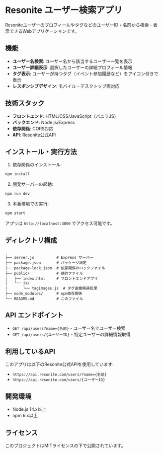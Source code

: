 # Resonite ユーザー検索アプリ

ResoniteユーザーのプロフィールやタグなどのユーザーID・名前から検索・表示できるWebアプリケーションです。

## 機能

- **ユーザー名検索**: ユーザー名から該当するユーザー一覧を表示
- **ユーザー詳細表示**: 選択したユーザーの詳細プロフィール情報
- **タグ表示**: ユーザーが持つタグ（イベント参加履歴など）をアイコン付きで表示
- **レスポンシブデザイン**: モバイル・デスクトップ両対応

## 技術スタック

- **フロントエンド**: HTML/CSS/JavaScript（バニラJS）
- **バックエンド**: Node.js/Express
- **依存関係**: CORS対応
- **API**: Resonite公式API

## インストール・実行方法

1. 依存関係のインストール:
```bash
npm install
```

2. 開発サーバーの起動:
```bash
npm run dev
```

3. 本番環境での実行:
```bash
npm start
```

アプリは `http://localhost:3000` でアクセス可能です。

## ディレクトリ構成

```
.
├── server.js          # Express サーバー
├── package.json       # パッケージ設定
├── package-lock.json  # 依存関係のロックファイル
├── public/            # 静的ファイル
│   ├── index.html     # フロントエンドアプリ
│   └── js/
│       └── tagImages.js  # タグ画像関連処理
├── node_modules/      # npm依存関係
└── README.md          # このファイル
```

## API エンドポイント

- `GET /api/users?name={名前}` - ユーザー名でユーザー検索
- `GET /api/users/{ユーザーID}` - 特定ユーザーの詳細情報取得

## 利用しているAPI

このアプリは以下のResonite公式APIを使用しています:
- `https://api.resonite.com/users/?name={名前}`
- `https://api.resonite.com/users/{ユーザーID}`

## 開発環境

- Node.js 14.x以上
- npm 6.x以上

## ライセンス

このプロジェクトはMITライセンスの下で公開されています。